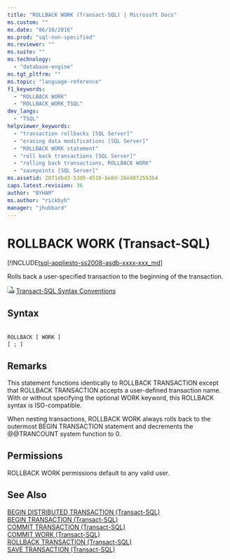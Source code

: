 ```yaml
---
title: "ROLLBACK WORK (Transact-SQL) | Microsoft Docs"
ms.custom: ""
ms.date: "06/10/2016"
ms.prod: "sql-non-specified"
ms.reviewer: ""
ms.suite: ""
ms.technology: 
  - "database-engine"
ms.tgt_pltfrm: ""
ms.topic: "language-reference"
f1_keywords: 
  - "ROLLBACK WORK"
  - "ROLLBACK_WORK_TSQL"
dev_langs: 
  - "TSQL"
helpviewer_keywords: 
  - "transaction rollbacks [SQL Server]"
  - "erasing data modifications [SQL Server]"
  - "ROLLBACK WORK statement"
  - "roll back transactions [SQL Server]"
  - "rolling back transactions, ROLLBACK WORK"
  - "savepoints [SQL Server]"
ms.assetid: 2071dbd3-53d5-4510-be8d-26e80f2553b4
caps.latest.revision: 36
author: "BYHAM"
ms.author: "rickbyh"
manager: "jhubbard"
---
```

# ROLLBACK WORK (Transact-SQL)
[!INCLUDE[tsql-appliesto-ss2008-asdb-xxxx-xxx_md](../../includes/tsql-appliesto-ss2008-asdb-xxxx-xxx-md.md)]

  Rolls back a user-specified transaction to the beginning of the transaction.  
  
 
 ![Topic link icon](../../database-engine/configure-windows/media/topic-link.gif "Topic link icon") [Transact-SQL Syntax Conventions](../../t-sql/language-elements/transact-sql-syntax-conventions-transact-sql.md)  
  
## Syntax  
  
```  
  
ROLLBACK [ WORK ]  
[ ; ]  
```  
  
## Remarks  
 This statement functions identically to ROLLBACK TRANSACTION except that ROLLBACK TRANSACTION accepts a user-defined transaction name. With or without specifying the optional WORK keyword, this ROLLBACK syntax is ISO-compatible.  
  
 When nesting transactions, ROLLBACK WORK always rolls back to the outermost BEGIN TRANSACTION statement and decrements the @@TRANCOUNT system function to 0.  
  
## Permissions  
 ROLLBACK WORK permissions default to any valid user.  
  
## See Also  
 [BEGIN DISTRIBUTED TRANSACTION &#40;Transact-SQL&#41;](../../t-sql/language-elements/begin-distributed-transaction-transact-sql.md)   
 [BEGIN TRANSACTION &#40;Transact-SQL&#41;](../../t-sql/language-elements/begin-transaction-transact-sql.md)   
 [COMMIT TRANSACTION &#40;Transact-SQL&#41;](../../t-sql/language-elements/commit-transaction-transact-sql.md)   
 [COMMIT WORK &#40;Transact-SQL&#41;](../../t-sql/language-elements/commit-work-transact-sql.md)   
 [ROLLBACK TRANSACTION &#40;Transact-SQL&#41;](../../t-sql/language-elements/rollback-transaction-transact-sql.md)   
 [SAVE TRANSACTION &#40;Transact-SQL&#41;](../../t-sql/language-elements/save-transaction-transact-sql.md)  
  
  
